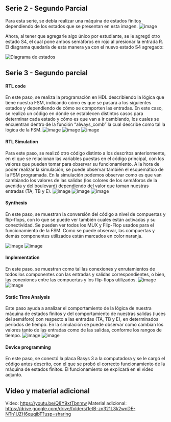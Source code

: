 ## Serie 2 - Segundo Parcial

Para esta serie, se debía realizar una máquina de estados finitos dependiendo de los estados que se presentan en esta imagen. 
![image](https://github.com/jorellana75/Parcial-2---c-digos/assets/162061174/4f5b320c-7d37-4536-957a-e6c6e32685a1)

Ahora, al tener que agregarle algo único por estudiante, se le agregó otro estado S4, el cual pone ambos semáforos en rojo al presionar la entrada R. El diagrama quedaría de esta manera ya con el nuevo estado S4 agregado:


![Diagrama de estados](https://github.com/jorellana75/Parcial-2---c-digos/assets/162061174/23dcff8b-8e3f-4a5a-9d4c-cfbd09c8e89e)


## Serie 3 - Segundo parcial

#### RTL code
En este paso, se realiza la programación en HDL describiendo la lógica que tiene nuestra FSM, indicando cómo es que se pasará a los siguientes estados y dependiendo de cómo se comporten las entradas. En este caso, se realizó un código en dónde se establecen distintos casos para determinar cada estado y cómo es que van a ir cambiando, los cuales se encuentran dentro de la función “always_comb” la cual describe como tal la lógica de la FSM.
![image](https://github.com/jorellana75/Parcial-2---c-digos/assets/162061174/c8633ce0-da02-4b2a-98d8-4f6dd4e0afd1)
![image](https://github.com/jorellana75/Parcial-2---c-digos/assets/162061174/6c6af898-64de-4940-96cd-2eb05cbd241d)
![image](https://github.com/jorellana75/Parcial-2---c-digos/assets/162061174/2448e096-6c3a-409e-aa0e-f907e2b614c9)

#### RTL Simulation
Para este paso, se realizó otro código distinto a los descritos anteriormente, en el que se relacionan las variables puestas en el código principal, con los valores que pueden tomar para observar su funcionamiento. A la hora de poder realizar la simulación, se puede observar también el esquemático de la FSM programada. En la simulación podemos observar como es que van cambiando los valores de las salidas (los colores de los semáforos de la avenida y del boulevard) dependiendo del valor que toman nuestras entradas (TA, TB y E).
![image](https://github.com/jorellana75/Parcial-2---c-digos/assets/162061174/5722dc12-0fab-4cd7-b869-ddfedc7f9fe7)
![image](https://github.com/jorellana75/Parcial-2---c-digos/assets/162061174/6fa0ea03-d8ab-4e72-b8d8-727fbb8fb044)
![image](https://github.com/jorellana75/Parcial-2---c-digos/assets/162061174/be40298b-2fa8-4472-8854-46770c0730f0)

#### Synthesis
En este paso, se muestran la conversión del código a nivel de compuertas y flip-flops, con lo que se puede ver también cuales están activadas y su conectividad. Se pueden ver todos los MUX y Flip-Flop usados para el funcionamiento de la FSM. Como se puede observar, las compuertas y demás componentes utilizados están marcados en color naranja.

![image](https://github.com/jorellana75/Parcial-2---c-digos/assets/162061174/d489fd56-d5cc-4a04-bfb6-0f21584084c8)
![image](https://github.com/jorellana75/Parcial-2---c-digos/assets/162061174/b8c1c2ab-191d-4255-8837-e731f52de23f)

#### Implementation
En este paso, se muestran como tal las conexiones y enrutamientos de todos los componentes con las entradas y salidas correspondientes, o bien, las conexiones entre las compuertas y los flip-flops utilizados. 
![image](https://github.com/jorellana75/Parcial-2---c-digos/assets/162061174/c1966023-f827-4221-a8c3-60403a2251a2)
![image](https://github.com/jorellana75/Parcial-2---c-digos/assets/162061174/caee2e6e-2ab9-42ea-bdad-1d1206f4d482)

#### Static Time Analysis
Este paso ayuda a analizar el comportamiento de la lógica de nuestra máquina de estados finitos y del comportamiento de nuestras salidas (luces del semáforo) con respecto a las entradas (TA, TB y E), en determinados períodos de tiempo. En la simulación se puede observar como cambian los valores tanto de las entradas como de las salidas, conforme los rangos de tiempo. 
![image](https://github.com/jorellana75/Parcial-2---c-digos/assets/162061174/41388b03-d719-4d4d-98d2-d877b65dbb79)
![image](https://github.com/jorellana75/Parcial-2---c-digos/assets/162061174/d607ba93-6218-4a66-9996-22bee76c55fa)

#### Device programming
En este paso, se conectó la placa Basys 3 a la computadora y se le cargó el código antes descrito, con el que se probó el correcto funcionamiento de la máquina de estados finitos. El funcionamiento se explicará en el video adjunto.


## Video y material adicional

Video: https://youtu.be/Q8Y9xtTbnmw
Material adicional: https://drive.google.com/drive/folders/1etB-zn321L3k2wnDE-NTn1UZH6quqibT?usp=sharing


